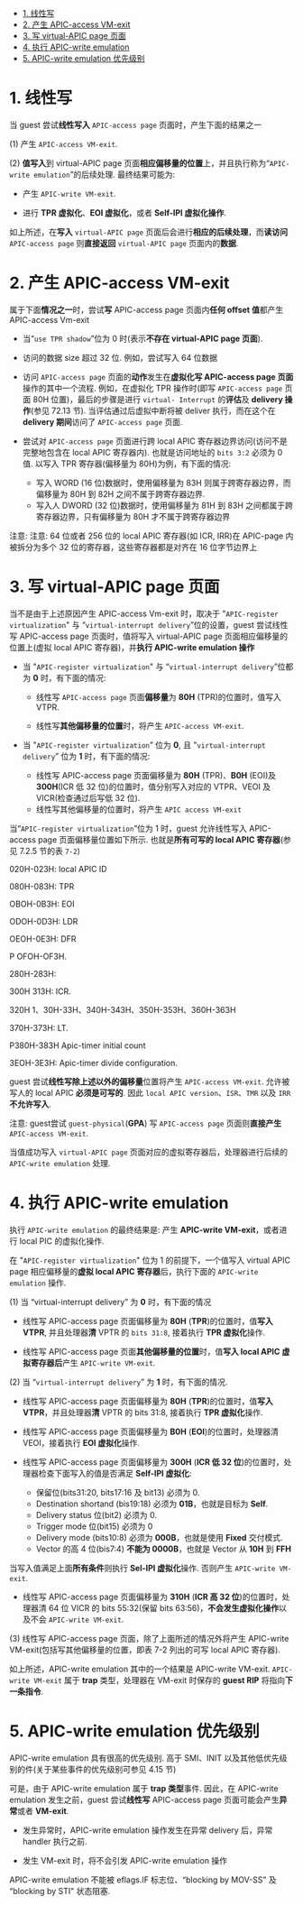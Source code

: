 
<!-- @import "[TOC]" {cmd="toc" depthFrom=1 depthTo=6 orderedList=false} -->

<!-- code_chunk_output -->

- [1. 线性写](#1-线性写)
- [2. 产生 APIC-access VM-exit](#2-产生-apic-access-vm-exit)
- [3. 写 virtual-APIC page 页面](#3-写-virtual-apic-page-页面)
- [4. 执行 APIC-write emulation](#4-执行-apic-write-emulation)
- [5. APIC-write emulation 优先级别](#5-apic-write-emulation-优先级别)

<!-- /code_chunk_output -->

# 1. 线性写

当 guest 尝试**线性写入** `APIC-access page` 页面时，产生下面的结果之一

(1) 产生 `APIC-access VM-exit`. 

(2) **值写入**到 virtual-APIC page 页面**相应偏移量的位置**上，并且执行称为“`APIC-write emulation`”的后续处理. 最终结果可能为: 

* 产生 `APIC-write VM-exit`.

* 进行 **TPR 虚拟化**、**EOI 虚拟化**，或者 **Self-IPI 虚拟化操作**. 

如上所述，在**写入** `virtual-APIC page` 页面后会进行**相应的后续处理**，而**读访问** `APIC-access page` 则**直接返回** `virtual-APIC page` 页面内的**数据**.

# 2. 产生 APIC-access VM-exit

属于下面**情况之一**时，尝试**写** APIC-access page 页面内**任何 offset 值**都产生 APIC-access Vm-exit

* 当“`use TPR shadow`”位为 0 时(表示**不存在 virtual-APIC page 页面**). 

* 访问的数据 size 超过 32 位. 例如，尝试写入 64 位数据

* 访问 `APIC-access page` 页面的**动作**发生在**虚拟化写 APIC-access page 页面**操作的其中一个流程. 例如，在虚拟化 TPR 操作时(即写 `APIC-access page` 页面 80H 位置)，最后的步骤是进行 `virtual- Interrupt` 的**评估**及 **delivery 操作**(参见 72.13 节). 当评估通过后虚拟中断将被 deliver 执行，而在这个在 **delivery 期间**访问了 `APIC-access page` 页面. 

* 尝试对 `APIC-access page` 页面进行跨 local APIC 寄存器边界访问(访问不是完整地包含在 local APIC 寄存器内). 也就是访问地址的 `bits 3:2` 必须为 0 值. 以写入 TPR 寄存器(偏移量为 80H)为例，有下面的情况: 
    * 写入 WORD (16 位)数据时，使用偏移量为 83H 则属于跨寄存器边界，而偏移量为 80H 到 82H 之间不属于跨寄存器边界. 
    * 写入人 DWORD (32 位)数据时，使用偏移量为 81H 到 83H 之间都属于跨寄存器边界，只有偏移量为 80H 才不属于跨寄存器边界

注意: 注意: 64 位或者 256 位的 local APIC 寄存器(如 ICR, IRR)在 APIC-page 内被拆分为多个 32 位的寄存器，这些寄存器都是对齐在 16 位字节边界上

# 3. 写 virtual-APIC page 页面

当不是由于上述原因产生 APIC-access Vm-exit 时，取决于 "`APIC-register virtualization`" 与 “`virtual-interrupt delivery`”位的设置，guest 尝试线性写 APIC-access page 页面时，值将写入 virtual-APIC page 页面相应偏移量的位置上(虚拟 local APIC 寄存器)，并**执行 APIC-write emulation 操作**

* 当 "`APIC-register virtualization`" 与 “`virtual-interrupt delivery`”位都为 **0** 时，有下面的情况: 

    * 线性写 `APIC-access page` 页面**偏移量**为 **80H** (TPR)的位置时，值写入VTPR. 

    * 线性写**其他偏移量的位置**时，将产生 `APIC-access VM-exit`. 

* 当 "`APIC-register virtualization`” 位为 **0**, 且 "`virtual-interrupt delivery`” 位为 **1** 时，有下面的情况: 

    * 线性写 APIC-access page 页面偏移量为 **80H** (TPR)、**B0H** (EOI)及 **300H**(ICR 低 32 位)的位置时，值分别写入对应的 VTPR、VEOI 及 VICR(检查通过后写低 32 位). 
    * 线性写其他偏移量的位置时，将产生 `APIC access VM-exit`

当“`APIC-register virtualization`”位为 1 时，guest 允许线性写入 APIC-access page 页面偏移量位置如下所示. 也就是**所有可写的 local APIC 寄存器**(参见 7.2.5 节的表 `7-2`)

020H-023H: local APIC ID

080H-083H: TPR

 OBOH-0B3H: EOI

ODOH-0D3H: LDR

OEOH-0E3H: DFR

 P OFOH-OF3H.

280H-283H:

300H 313H: ICR. 

320H 1、30H-33H、340H-343H、350H-353H、360H-363H

370H-373H: LT. 

 P380H-383H Apic-timer initial count

 3EOH-3E3H: Apic-timer divide configuration.

guest 尝试**线性写除上述以外的偏移量**位置将产生 `APIC-access VM-exit`. 允许被写人的 local APIC **必须是可写的**. 因此 `local APIC version`、`ISR`、`TMR` 以及 `IRR` **不允许写入**.

注意: guest尝试 `guest-physical`(**GPA**) 写 `APIC-access page` 页面则**直接产生** `APIC-access VM-exit`.

当值成功写入 `virtual-APIC page` 页面对应的虚拟寄存器后，处理器进行后续的 `APIC-write emulation` 处理.

# 4. 执行 APIC-write emulation

执行 `APIC-write emulation` 的最终结果是: 产生 **APIC-write VM-exit**，或者进行 local PIC 的虚拟化操作. 

在 "`APIC-register virtualization`" 位为 1 的前提下，一个值写入 virtual APIC page 相应偏移量的**虚拟 local APIC 寄存器**后，执行下面的 `APIC-write emulation` 操作. 

(1) 当 “virtual-interrupt delivery” 为 **0** 时，有下面的情况

* 线性写 APIC-access page 页面偏移量为 **80H** (**TPR**)的位置时，值**写入 VTPR**, 并且处理器**清** VPTR 的 `bits 31:8`, 接着执行 **TPR 虚拟化**操作. 

* 线性写 APIC-access page 页面**其他偏移量的位置**时，值**写入 local APIC 虚拟寄存器后**产生 `APIC-write VM-exit`.

(2) 当 “`virtual-interrupt delivery`” 为 **1** 时，有下面的情况. 

* 线性写 APIC-access page 页面偏移量为 **80H** (**TPR**)的位置时，值**写入 VTPR**，并且处理器**清** VPTR 的 bits 31:8, 接着执行 **TPR 虚拟化**操作. 

* 线性写 APIC-access page 页面偏移量为 **B0H** (**EOI**)的位置时，处理器清 VEOI，接着执行 **EOI 虚拟化**操作. 

* 线性写 APIC-access page 页面偏移量为 **300H** (**ICR 低 32 位**)的位置时，处理器检查下面写入的值是否满足 **Self-IPI 虚拟化**: 
    * 保留位(bits31:20, bits17:16 及 bit13) 必须为 0. 
    * Destination shortand (bis19:18) 必须为 **01B**，也就是目标为 **Self**. 
    * Delivery status 位(bit2) 必须为 0. 
    * Trigger mode 位(bit15) 必须为 0
    * Delivery mode (bits10:8) 必须为 **000B**，也就是使用 **Fixed** 交付模式. 
    * Vector 的高 4 位(bis7:4) **不能为 0000B**，也就是 Vector 从 **10H** 到 **FFH**

当写入值满足上面**所有条件**则执行 **Sel-IPI 虚拟化**操作. 否则产生 `APIC-write VM-exit`.

* 线性写 APIC-access page 页面偏移量为 **310H** (**ICR 高 32 位**)的位置时，处理器清 64 位 VICR 的 bits 55:32(保留 bits 63:56)，**不会发生虚拟化操作**以及不会 `APIC-write VM-exit`. 

(3) 线性写 APIC-access page 页面，除了上面所述的情况外将产生 APIC-write VM-exit(包括写其他偏移量的位置，即表 7-2 列出的可写 local APIC 寄存器).

如上所述，APIC-write emulation 其中的一个结果是 APIC-write VM-exit. `APIC-write VM-exit` 属于 **trap** 类型，处理器在 VM-exit 时保存的 **guest RIP** 将指向**下一条指令**. 

# 5. APIC-write emulation 优先级别

APIC-write emulation 具有很高的优先级别. 高于 SMI、INIT 以及其他低优先级别的件(关于某些事件的优先级别可参见 4.15 节)

可是，由于 APIC-write emulation 属于 **trap 类型**事件. 因此，在 APIC-write emulation 发生之前，guest 尝试**线性写** APIC-access page 页面可能会产生**异常**或者 **VM-exit**.

* 发生异常时，APIC-write emulation 操作发生在异常 delivery 后，异常 handler 执行之前. 

* 发生 VM-exit 时，将不会引发 APIC-write emulation 操作

APIC-write emulation 不能被 eflags.IF 标志位、“blocking by MOV-SS” 及 “blocking by STI" 状态阻塞. 
